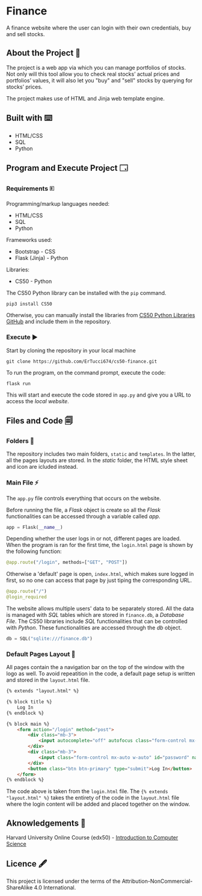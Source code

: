 # Finance
A finance website where the user can login with their own credentials, buy and sell stocks.

## About the Project 📖
The project is a web app via which you can manage portfolios of stocks. Not only will this tool allow you to check real stocks’ actual prices and portfolios’ values, it will also let you "buy" and "sell" stocks by querying for stocks’ prices.

The project makes use of HTML and Jinja web template engine.

## Built with ⌨️
+ HTML/CSS
+ SQL
+ Python

## Program and Execute Project 🗔
### Requirements 🗉
Programming/markup languages needed:
+ HTML/CSS
+ SQL
+ Python

Frameworks used:
+ Bootstrap - CSS
+ Flask (Jinja) - Python

Libraries:
+ CS50 - Python

The CS50 Python library can be installed with the `pip` command.

```
pip3 install CS50
```

Otherwise, you can manually install the libraries from [CS50 Python Libraries GitHub](https://github.com/cs50/python-cs50) and include them in the repository.

### Execute ▶️
Start by cloning the repository in your local machine
```
git clone https://github.com/ErTucci674/cs50-finance.git
```

To run the program, on the command prompt, execute the code:
```
flask run
```

This will start and execute the code stored in `app.py` and give you a URL to access the _local website_.

## Files and Code 🗐
### Folders 📁
The repository includes two main folders, `static` and `templates`. In the latter, all the pages layouts are stored. In the _static_ folder, the HTML style sheet and icon are icluded instead.

### Main File ⚡
The `app.py` file controls everything that occurs on the website.

Before running the file, a _Flask_ object is create so all the _Flask_ functionalities can be accessed through a variable called _app_.

```python
app = Flask(__name__)
```

Depending whether the user logs in or not, different pages are loaded. When the program is ran for the first time, the `login.html` page is shown by the following function:

```python
@app.route("/login", methods=["GET", "POST"])
```

Otherwise a 'default' page is open, `index.html`, which makes sure logged in first, so no one can access that page by just tiping the corresponding URL.

```python
@app.route("/")
@login_required
```

The website allows multiple users' data to be separately stored. All the data is managed with _SQL_ tables which are stored in `finance.db`, a _Database File_. The CS50 libraries include _SQL_ functionalities that can be controlled with _Python_. These functionalities are accessed through the _db_ object.

```python
db = SQL("sqlite:///finance.db")
```

### Default Pages Layout 📄
All pages contain the a navigation bar on the top of the window with the logo as well. To avoid repeatition in the code, a default page setup is written and stored in the `layout.html` file.

```html
{% extends "layout.html" %}

{% block title %}
    Log In
{% endblock %}

{% block main %}
    <form action="/login" method="post">
        <div class="mb-3">
            <input autocomplete="off" autofocus class="form-control mx-auto w-auto" id="username" name="username" placeholder="Username" type="text">
        </div>
        <div class="mb-3">
            <input class="form-control mx-auto w-auto" id="password" name="password" placeholder="Password" type="password">
        </div>
        <button class="btn btn-primary" type="submit">Log In</button>
    </form>
{% endblock %}
```

The code above is taken from the `login.html` file. The `{% extends "layout.html" %}` takes the entirety of the code in the `layout.html` file where the login content will be added and placed together on the window.

## Aknowledgements 🤝
Harvard University Online Course (edx50) - [Introduction to Computer Science](https://www.edx.org/learn/computer-science/harvard-university-cs50-s-introduction-to-computer-science)

## Licence 🖋️
This project is licensed under the terms of the Attribution-NonCommercial-ShareAlike 4.0 International.
